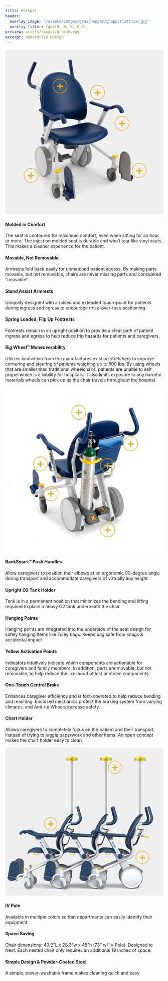 ```yaml
---
title: HotSpot
header:
  overlay_image: "/assets/images/grasshopper/ghopperlattice.jpg"
  overlay_filter: rgba(0, 0, 0, 0.3)
preview: assets/images/grassh.png
excerpt: Generative Design
---
```


<div class="row">
    <div id ="hotspsotwrap" class="col-md-12">
        <div class="hsmap_center">
            <div id="hotspot-8231" class="hs-wrap responsive hs-loading">
                <img src="assets/images/hspot/solutions_patient_resized.jpg">
                <div class="hs-spot-object" data-type="rect" data-x="29.501563244257" data-y="17.355949870665" data-width="10.125" data-height="9.5030837218337" data-popup-position="left" data-visible="visible" data-tooltip-width="250" data-tooltip-auto-width="false">
                    <h4>Molded in Comfort</h4>
                    <p>The seat is contoured for maximum comfort, even when sitting for an hour or more. The injection molded seat is durable and won’t tear like vinyl seats. This makes a cleaner experience for the patient.</p>
                </div>
                <div class="hs-spot-object" data-type="rect" data-x="52.996503274242" data-y="21.204531844247" data-width="10.622563718141" data-height="9.9846623284123" data-popup-position="right" data-visible="visible" data-tooltip-width="250" data-tooltip-auto-width="false">
                    <h4>Movable, Not Removable</h4>
                    <p>Armrests fold back easily for unmatched patient access. By making parts movable, but not removable, chairs are never missing parts and considered “unusable”.</p>
                </div>
                <div class="hs-spot-object" data-type="rect" data-x="68.743442304727" data-y="39.848098925314" data-width="10.122313843078" data-height="9.5036907536908" data-popup-position="right" data-visible="visible" data-tooltip-width="250" data-tooltip-auto-width="false">
                    <h4>Stand Assist Armrests</h4>
                    <p>Uniquely designed with a raised and extended touch-point for patients during ingress and egress to encourage nose-over-toes positioning.</p>
                </div>
                <div class="hs-spot-object" data-type="rect" data-x="79.615881085336" data-y="68.233920279885" data-width="10.12243878061" data-height="9.86447002072" data-popup-position="right" data-visible="visible" data-tooltip-width="250" data-tooltip-auto-width="false">
                    <h4>Spring Loaded, Flip Up Footrests</h4>
                    <p>Footrests remain in an upright position to provide a clear path of patient ingress and egress to help reduce trip hazards for patients and caregivers.</p>
                </div>
                <div class="hs-spot-object" data-type="rect" data-x="11.130561245256" data-y="71.240953755669" data-width="10.372751124438" data-height="9.983852952603" data-popup-position="left" data-visible="visible" data-tooltip-width="250" data-tooltip-auto-width="false">
                    <h4>Big Wheel™ Maneuverability</h4>
                    <p>Utilizes innovation from the manufactures existing stretchers to improve cornering and steering of patients weighing up to 500 lbs. By using wheels that are smaller than traditional wheelchairs, patients are unable to self propel which is a liability for hospitals. It also limits exposure to any harmful materials wheels can pick up as the chair travels throughout the hospital.</p>
                </div>
            </div>
            <div class="hsmap_fixed_tooltip">
            </div>
        </div>
        <div class="hsmap_center">
            <div id="hotspot-7334" class="hs-wrap responsive hs-loading">
                <img src="assets/images/hspot/solutions_caregiver.jpg">
                <div class="hs-spot-object" data-type="rect" data-x="41.252250400679" data-y="10.499929733395" data-width="10.622313843078" data-height="9.8636606449106" data-popup-position="left" data-visible="visible" data-tooltip-width="250" data-tooltip-auto-width="false">
                    <h4>BackSmart™ Push Handles</h4>
                    <p>Allow caregivers to position their elbows at an ergonomic 90-degree angle during transport and accommodate caregivers of virtually any height.</p>
                </div>
                <div class="hs-spot-object" data-type="rect" data-x="59.247877587085" data-y="42.494353134068" data-width="10.372813593203" data-height="9.623276029526" data-popup-position="right" data-visible="visible" data-tooltip-width="250" data-tooltip-auto-width="false">
                    <h4>Upright O2 Tank Holder</h4>
                    <p>Tank is in a permanent position that minimizes the bending and lifting required to place a heavy O2 tank underneath the chair.</p>
                </div>
                <div class="hs-spot-object" data-type="rect" data-x="17.382185433162" data-y="41.652399948365" data-width="9.9976886556722" data-height="9.9836506086506" data-popup-position="left" data-visible="visible" data-tooltip-width="250" data-tooltip-auto-width="false">
                    <h4>Hanging Points</h4>
                    <p>Hanging points are integrated into the underside of the seat design for safely hanging items like Foley bags. Keeps bag safe from snags & accidental impact.</p>
                </div>
                <div class="hs-spot-object" data-type="rect" data-x="23.755748651553" data-y="59.694803147018" data-width="10.372751124438" data-height="9.7424566174566" data-popup-position="left" data-visible="visible" data-tooltip-width="250" data-tooltip-auto-width="false">
                    <h4>Yellow Activation Points</h4>
                    <p>Indicators intuitively indicate which components are actionable for caregivers and family members. In addition, parts are movable, but not removable, to help reduce the likelihood of lost or stolen components.</p>
                </div>
                <div class="hs-spot-object" data-type="rect" data-x="59.997940055851" data-y="81.705373595089" data-width="9.8728135932034" data-height="9.6230736855737" data-popup-position="right" data-visible="visible" data-tooltip-width="250" data-tooltip-auto-width="false">
                    <h4>One-Touch Central Brake</h4>
                    <p>Enhances caregiver efficiency and is foot-operated to help reduce bending and reaching. Enclosed mechanics protect the braking system from varying climates, and Anti-tip Wheels increase safety.</p>
                </div>
                <div class="hs-spot-object" data-type="rect" data-x="74.369941555101" data-y="29.384286117751" data-width="9.9977511244378" data-height="9.743265993266" data-popup-position="right" data-visible="visible" data-tooltip-width="250" data-tooltip-auto-width="false">
                    <h4>Chart Holder</h4>
                    <p>Allows caregivers to completely focus on the patient and their transport, instead of trying to juggle paperwork and other items. An open concept makes the chart holder easy to clean.</p>
                </div>
            </div>
            <div class="hsmap_fixed_tooltip"></div>
        </div>
        <div class="hsmap_center">
            <div id="hotspot-2014" class="hs-wrap responsive hs-loading">
                <img src="assets/images/hspot/solutions_hospital1.jpg">
                <div class="hs-spot-object" data-type="rect" data-x="65.125" data-y="8.2486647335603" data-width="9" data-height="10.160427807487" data-popup-position="bottom" data-visible="visible" data-tooltip-width="250" data-tooltip-auto-width="false">
                    <h4>IV Pole</h4>
                    <p>Available in multiple colors so that departments can easily identify their equipment.</p>
                </div>
                <div class="hs-spot-object" data-type="rect" data-x="23.75" data-y="46.483958851207" data-width="10" data-height="10.026737967914" data-popup-position="top" data-visible="visible" data-tooltip-width="250" data-tooltip-auto-width="false">
                    <h4>Space Saving</h4>
                    <p>Chair dimensions: 40.2”L x 28.3”w x 45”h (73” w/ IV Pole). Designed to Nest. Each nested chair only requires an additional 19 inches of space.</p>
                </div>
                <div class="hs-spot-object" data-type="rect" data-x="82" data-y="69.344921418052" data-width="9.25" data-height="9.7593582887701" data-popup-position="top" data-visible="visible" data-tooltip-width="250" data-tooltip-auto-width="false">
                    <h4>Simple Design & Powder-Coated Steel</h4>
                    <p>A simple, power-washable frame makes cleaning quick and easy.</p>
                </div>
            </div>
            <div class="hsmap_fixed_tooltip"></div>
        </div>  
    </div>
</div>